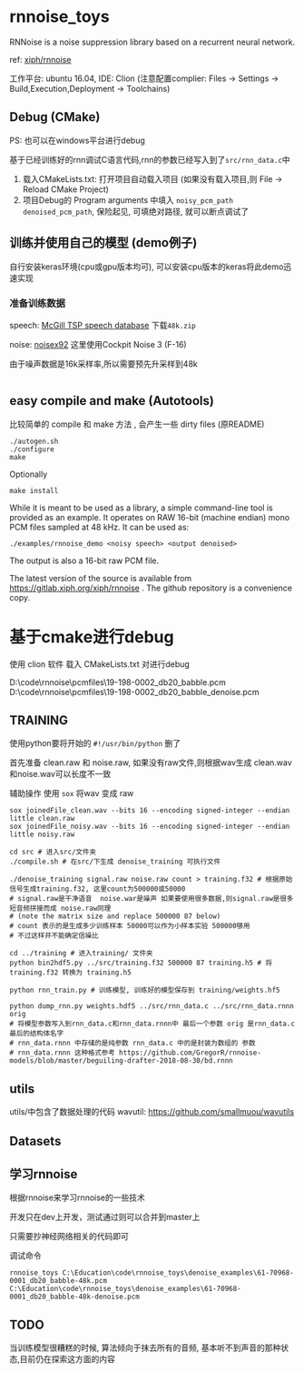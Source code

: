 # rnnoise_toys

RNNoise is a noise suppression library based on a recurrent neural network.

ref: [xiph/rnnoise](https://github.com/xiph/rnnoise)

工作平台: ubuntu 16.04, IDE: Clion (注意配置complier: Files -> Settings -> Build,Execution,Deployment -> Toolchains)

## Debug (CMake)
PS: 也可以在windows平台进行debug

基于已经训练好的rnn调试C语言代码,rnn的参数已经写入到了`src/rnn_data.c`中
1) 载入CMakeLists.txt: 打开项目自动载入项目 (如果没有载入项目,则 File -> Reload CMake Project)
2) 项目Debug的 Program arguments 中填入 `noisy_pcm_path denoised_pcm_path`, 保险起见, 可填绝对路径, 就可以断点调试了

## 训练并使用自己的模型 (demo例子)
自行安装keras环境(cpu或gpu版本均可), 可以安装cpu版本的keras将此demo迅速实现

### 准备训练数据
speech: [McGill TSP speech database](http://www-mmsp.ece.mcgill.ca/Documents/Data/) 下载`48k.zip`

noise: [noisex92](http://spib.linse.ufsc.br/noise.html) 这里使用Cockpit Noise 3 (F-16) 

由于噪声数据是16k采样率,所以需要预先升采样到48k
```shell script

```

## easy compile and make (Autotools)
比较简单的 compile 和 make 方法 , 会产生一些 dirty files (原README)
```shell script
./autogen.sh
./configure
make
```

Optionally
```shell script
make install
```

While it is meant to be used as a library, a simple command-line tool is
provided as an example. It operates on RAW 16-bit (machine endian) mono
PCM files sampled at 48 kHz. It can be used as:

```shell script
./examples/rnnoise_demo <noisy speech> <output denoised>
```


The output is also a 16-bit raw PCM file.

The latest version of the source is available from
https://gitlab.xiph.org/xiph/rnnoise .  The github repository
is a convenience copy.


# 基于cmake进行debug
使用 clion 软件 载入 CMakeLists.txt 对进行debug

D:\code\rnnoise\pcmfiles\19-198-0002_db20_babble.pcm D:\code\rnnoise\pcmfiles\19-198-0002_db20_babble_denoise.pcm

## TRAINING
使用python要将开始的 `#!/usr/bin/python` 删了

首先准备 clean.raw 和 noise.raw, 如果没有raw文件,则根据wav生成 clean.wav和noise.wav可以长度不一致

辅助操作 使用 `sox` 将wav 变成 raw
```shell script
sox joinedFile_clean.wav --bits 16 --encoding signed-integer --endian little clean.raw
sox joinedFile_noisy.wav --bits 16 --encoding signed-integer --endian little noisy.raw
```

```shell script
cd src # 进入src/文件夹
./compile.sh # 在src/下生成 denoise_training 可执行文件

./denoise_training signal.raw noise.raw count > training.f32 # 根据原始信号生成training.f32, 这里count为500000或50000
# signal.raw是干净语音  noise.war是噪声 如果要使用很多数据,则signal.raw是很多短音频拼接而成 noise.raw同理
# (note the matrix size and replace 500000 87 below)
# count 表示的是生成多少训练样本 50000可以作为小样本实验 500000够用
# 不过这样并不能确定信噪比

cd ../training # 进入training/ 文件夹
python bin2hdf5.py ../src/training.f32 500000 87 training.h5 # 将training.f32 转换为 training.h5

python rnn_train.py # 训练模型, 训练好的模型保存到 training/weights.hf5 

python dump_rnn.py weights.hdf5 ../src/rnn_data.c ../src/rnn_data.rnnn orig
# 将模型参数写入到rnn_data.c和rnn_data.rnnn中 最后一个参数 orig 是rnn_data.c 最后的结构体名字
# rnn_data.rnnn 中存储的是纯参数 rnn_data.c 中的是封装为数组的 参数
# rnn_data.rnnn 这种格式参考 https://github.com/GregorR/rnnoise-models/blob/master/beguiling-drafter-2018-08-30/bd.rnnn
```

## utils
utils/中包含了数据处理的代码
wavutil: https://github.com/smallmuou/wavutils



## Datasets


## 学习rnnoise

根据rnnoise来学习rnnoise的一些技术

开发只在dev上开发，测试通过则可以合并到master上

只需要抄神经网络相关的代码即可

调试命令
```shell
rnnoise_toys C:\Education\code\rnnoise_toys\denoise_examples\61-70968-0001_db20_babble-48k.pcm C:\Education\code\rnnoise_toys\denoise_examples\61-70968-0001_db20_babble-48k-denoise.pcm
```
## TODO
当训练模型很糟糕的时候, 算法倾向于抹去所有的音频, 基本听不到声音的那种状态,目前仍在探索这方面的内容